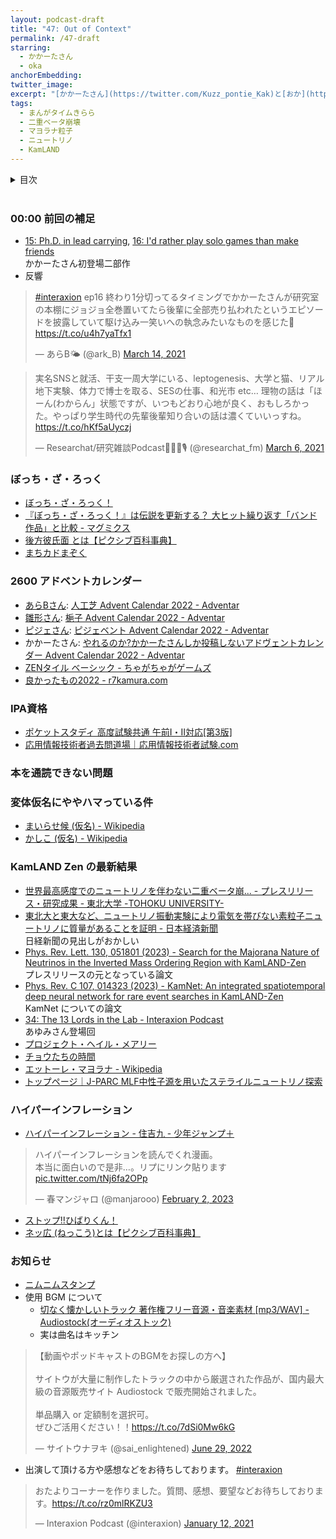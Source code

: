 ```yaml
---
layout: podcast-draft
title: "47: Out of Context"
permalink: /47-draft
starring:
  - かかーたさん
  - oka
anchorEmbedding: 
twitter_image:
excerpt: "[かかーたさん](https://twitter.com/Kuzz_pontie_Kak)と[おか](https://twitter.com/nowohyeah)で応用情報対策、通読できない問題、変体仮名、KamLAND-Zenの最新結果、ハイパーインフレーションなどについて話しました。"
tags:
  - まんがタイムきらら
  - 二重ベータ崩壊
  - マヨラナ粒子
  - ニュートリノ
  - KamLAND
---
```


<details>
<!-- https://github.com/gettalong/kramdown/issues/155#issuecomment-339793629 -->
<summary markdown='span'>目次</summary>
<nav>
  * this unordered seed list will be replaced by toc as unordered list
  {:toc}
<!-- https://stackoverflow.com/a/38419441/11480802 -->
</nav>
</details>
<br>

### 00:00 前回の補足

- [15: Ph.D. in lead carrying](https://interaxion-podcast.github.io/15), [16: I'd rather play solo games than make friends](https://interaxion-podcast.github.io/16)  
  かかーたさん初登場二部作
- 反響

<blockquote class="twitter-tweet tw-align-center"><p lang="ja" dir="ltr"><a href="https://twitter.com/hashtag/interaxion?src=hash&amp;ref_src=twsrc%5Etfw">#interaxion</a> ep16 終わり1分切ってるタイミングでかかーたさんが研究室の本棚にジョジョ全巻置いてたら後輩に全部売り払われたというエピソードを披露していて駆け込み一笑いへの執念みたいなものを感じた👏<a href="https://t.co/u4h7yaTfx1">https://t.co/u4h7yaTfx1</a></p>&mdash; あらB🌤️ (@ark_B) <a href="https://twitter.com/ark_B/status/1370958488302592001?ref_src=twsrc%5Etfw">March 14, 2021</a>
</blockquote> <script async src="https://platform.twitter.com/widgets.js" charset="utf-8"></script>

<blockquote class="twitter-tweet tw-align-center"><p lang="ja" dir="ltr">実名SNSと就活、干支一周大学にいる、leptogenesis、大学と猫、リアル地下実験、体力で博士を取る、SESの仕事、和光市 etc… 理物の話は「ほーん(わからん」状態ですが、いつもどおり心地が良く、おもしろかった。やっぱり学生時代の先輩後輩知り合いの話は濃くていいっすね。 <a href="https://t.co/hKf5aUyczj">https://t.co/hKf5aUyczj</a></p>&mdash; Researchat/研究雑談Podcast🧐🔬🦠🎙 (@researchat_fm) <a href="https://twitter.com/researchat_fm/status/1367997720011579392?ref_src=twsrc%5Etfw">March 6, 2021</a>
</blockquote> <script async src="https://platform.twitter.com/widgets.js" charset="utf-8"></script>

### ぼっち・ざ・ろっく

- [ぼっち・ざ・ろっく！](https://amzn.to/37T6jPM)
- [『ぼっち・ざ・ろっく！』は伝説を更新する？ 大ヒット繰り返す「バンド作品」と比較 - マグミクス](https://magmix.jp/post/134921)
- [後方彼氏面 とは【ピクシブ百科事典】](https://dic.pixiv.net/a/%E5%BE%8C%E6%96%B9%E5%BD%BC%E6%B0%8F%E9%9D%A2)
- [まちカドまぞく](https://amzn.to/3bMkRl9)

### 2600 アドベントカレンダー

- [あらBさん](https://interaxion-podcast.github.io/starring/#%E3%81%82%E3%82%89B): [人工芝 Advent Calendar 2022 - Adventar](https://adventar.org/calendars/7871)
- [雛形さん](https://interaxion-podcast.github.io/starring/#%E9%9B%9B%E5%BD%A2): [梔子 Advent Calendar 2022 - Adventar](https://adventar.org/calendars/7867)
- [ピジェさん](https://interaxion-podcast.github.io/starring/#%E3%83%94%E3%83%BC%E3%82%B8%E3%82%A7%E3%82%A4): [ピジェベント Advent Calendar 2022 - Adventar](https://adventar.org/calendars/7869)
- かかーたさん: [やれるのか?かかーたさんしか投稿しないアドヴェントカレンダー Advent Calendar 2022 - Adventar](https://adventar.org/calendars/8263)
- [ZENタイル ベーシック - ちゃがちゃがゲームズ](https://chaga2.jimdofree.com/%E3%82%B2%E3%83%BC%E3%83%A0/zen%E3%82%BF%E3%82%A4%E3%83%AB-%E3%83%99%E3%83%BC%E3%82%B7%E3%83%83%E3%82%AF/)
- [良かったもの2022 - r7kamura.com](https://r7kamura.com/articles/2022-12-26-good-buy-2022)

### IPA資格

- [ポケットスタディ 高度試験共通 午前I・II対応[第3版]](https://amzn.to/3KcgEu8)
- [応用情報技術者過去問道場｜応用情報技術者試験.com](https://www.ap-siken.com/apkakomon.php)

### 本を通読できない問題

### 変体仮名にややハマっている件

- [まいらせ候 (仮名) - Wikipedia](https://ja.wikipedia.org/wiki/%E3%81%BE%E3%81%84%E3%82%89%E3%81%9B%E5%80%99_(%E4%BB%AE%E5%90%8D))
- [かしこ (仮名) - Wikipedia](https://ja.wikipedia.org/wiki/%E3%81%8B%E3%81%97%E3%81%93_(%E4%BB%AE%E5%90%8D))

### KamLAND Zen の最新結果

- [世界最高感度でのニュートリノを伴わない二重ベータ崩... - プレスリリース・研究成果 - 東北大学 -TOHOKU UNIVERSITY-](https://www.tohoku.ac.jp/japanese/2023/01/press20230131-01-neutrino.html)
- [東北大と東大など、ニュートリノ振動実験により電気を帯びない素粒子ニュートリノに質量があることを証明 - 日本経済新聞](https://www.nikkei.com/article/DGXZRSP648472_R30C23A1000000/)  
  日経新聞の見出しがおかしい
- [Phys. Rev. Lett. 130, 051801 (2023) - Search for the Majorana Nature of Neutrinos in the Inverted Mass Ordering Region with KamLAND-Zen](https://journals.aps.org/prl/abstract/10.1103/PhysRevLett.130.051801)  
  プレスリリースの元となっている論文
- [Phys. Rev. C 107, 014323 (2023) - KamNet: An integrated spatiotemporal deep neural network for rare event searches in KamLAND-Zen](https://journals.aps.org/prc/abstract/10.1103/PhysRevC.107.014323)  
  KamNet についての論文
- [34: The 13 Lords in the Lab - Interaxion Podcast](https://interaxion-podcast.github.io/34)  
  あゆみさん登場回
- [プロジェクト・ヘイル・メアリー](https://amzn.to/40F1hAb)
- [チョウたちの時間](https://amzn.to/3YBg1i4)
- [エットーレ・マヨラナ - Wikipedia](https://ja.wikipedia.org/wiki/%E3%82%A8%E3%83%83%E3%83%88%E3%83%BC%E3%83%AC%E3%83%BB%E3%83%9E%E3%83%A8%E3%83%A9%E3%83%8A)
- [トップページ｜J-PARC MLF中性子源を用いたステライルニュートリノ探索](https://research.kek.jp/group/mlfnu/)

### ハイパーインフレーション

- [ハイパーインフレーション - 住吉九 - 少年ジャンプ＋](https://shonenjumpplus.com/episode/13933686331749163174)

<blockquote class="twitter-tweet tw-align-center"><p lang="ja" dir="ltr">ハイパーインフレーションを読んでくれ漫画。<br>本当に面白いので是非…。リプにリンク貼ります <a href="https://t.co/tNj6fa2OPp">pic.twitter.com/tNj6fa2OPp</a></p>&mdash; 春マンジャロ (@manjarooo) <a href="https://twitter.com/manjarooo/status/1621125216574504960?ref_src=twsrc%5Etfw">February 2, 2023</a>
</blockquote> <script async src="https://platform.twitter.com/widgets.js" charset="utf-8"></script>

- [ストップ!!ひばりくん！](https://amzn.to/3Xyvm1l)
- [ネッ広 (ねっこう)とは【ピクシブ百科事典】](https://dic.pixiv.net/a/%E3%83%8D%E3%83%83%E5%BA%83)

### お知らせ

- [ニムニムスタンプ](https://store.line.me/stickershop/product/20651080/ja)
- 使用 BGM について
  - [切なく懐かしいトラック 著作権フリー音源・音楽素材 [mp3/WAV] - Audiostock(オーディオストック)](https://audiostock.jp/audio/1267554)
  - 実は曲名はキッチン

<blockquote class="twitter-tweet tw-align-center"><p lang="ja" dir="ltr">【動画やポッドキャストのBGMをお探しの方へ】<br><br>サイトウが大量に制作したトラックの中から厳選された作品が、国内最大級の音源販売サイト Audiostock で販売開始されました。<br><br>単品購入 or 定額制を選択可。<br>ぜひご活用ください！！<a href="https://t.co/7dSi0Mw6kG">https://t.co/7dSi0Mw6kG</a></p>&mdash; サイトウナヲキ (@sai_enlightened) <a href="https://twitter.com/sai_enlightened/status/1542127615959392256?ref_src=twsrc%5Etfw">June 29, 2022</a>
</blockquote> <script async src="https://platform.twitter.com/widgets.js" charset="utf-8"></script>

- 出演して頂ける方や感想などをお待ちしております。 [#interaxion](https://twitter.com/hashtag/interaxion)

<blockquote class="twitter-tweet tw-align-center"><p lang="ja" dir="ltr">おたよりコーナーを作りました。質問、感想、要望などお待ちしております。<a href="https://t.co/rz0mlRKZU3">https://t.co/rz0mlRKZU3</a></p>— Interaxion Podcast (@interaxion) <a href="https://twitter.com/interaxion/status/1348936492488421378?ref_src=twsrc%5Etfw">January 12, 2021</a>
</blockquote> <script async src="https://platform.twitter.com/widgets.js" charset="utf-8"></script>
